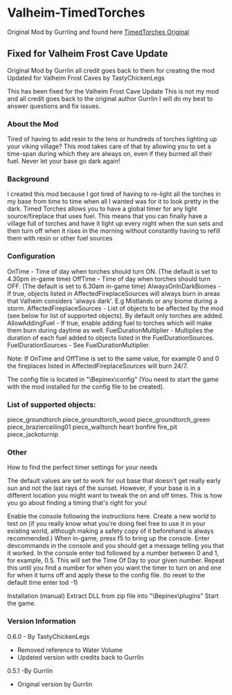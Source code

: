 ﻿# Valheim-TimedTorches
Original Mod by Gurrling and found here [TimedTorches Original](https://www.nexusmods.com/valheim/mods/962)

## Fixed for Valheim Frost Cave Update
Original Mod by Gurrlin all credit goes back to them for creating the mod
Updated for Valheim Frost Caves by TastyChickenLegs

This has been fixed for the Valheim Frost Cave Update
This is not my mod and all credit goes back to the original author Gurrlin
I will do my best to answer questions and fix issues.

### About the Mod
Tired of having to add resin to the tens or hundreds of torches lighting up your viking village? 
This mod takes care of that by allowing you to set a time-span during which they are always on, 
even if they burned all their fuel. Never let your base go dark again!

### Background
I created this mod because I got tired of having to re-light all the torches in my base from time to time when all I wanted was for it to look pretty in the dark.
Timed Torches allows you to have a global timer for any light source/fireplace that uses fuel.
This means that you can finally have a village full of torches and have it light up every night when the sun sets
and then turn off when it rises in the morning without constantly having to refill them with resin or other fuel sources

### Configuration

OnTime - Time of day when torches should turn ON. (The default is set to 4.30pm in-game time)
OffTime - Time of day when torches should turn OFF. (The default is set to 6.30am in-game time)
AlwaysOnInDarkBiomes - If true, objects listed in AffectedFireplaceSources will always burn in areas that Valheim considers 'always dark'. E.g Mistlands or any biome during a storm.
AffectedFireplaceSources - List of objects to be affected by the mod (see below for list of supported objects). By default only torches are added.
AllowAddingFuel - If true, enable adding fuel to torches which will make them burn during daytime as well.
FuelDurationMultiplier - Multiplies the duration of each fuel added to objects listed in the FuelDurationSources.
FuelDurationSources - See FuelDurationMultiplier.

Note: If OnTime and OffTime is set to the same value, for example 0 and 0 the fireplaces listed in AffectedFireplaceSources will burn 24/7.

The config file is located in "<GameDirectory>\Bepinex\config" (You need to start the game with the mod installed for the config file to be created).

### List of supported objects:
piece_groundtorch
piece_groundtorch_wood
piece_groundtorch_green
piece_brazierceiling01
piece_walltorch
heart
bonfire
fire_pit
piece_jackoturnip

### Other


How to find the perfect timer settings for your needs

The default values are set to work for out base that doesn't get really early sun and not the last rays of the sunset. However, if your base is in a different location you might want to tweak the on and off times.
This is how you go about finding a timing that's right for you!

Enable the console following the instructions here.﻿
Create a new world to test on (if you really know what you're doing feel free
to use it in your existing world, although making a safety copy of it
beforehand is always recommended.)
When in-game, press f5 to bring up the console. Enter devcommands in the console and you should get a message telling you that it worked.
In the console enter tod followed by a number between 0 and 1, for example, 0.5. This will set the Time Of Day to your given number. Repeat this until you find a number for when you want the timer to turn on and one for when it turns off and apply these to the config file. (to reset to the default time enter tod -1)

Installation (manual)
Extract DLL from zip file into "<GameDirectory>\Bepinex\plugins"
Start the game.

### Version Information

0.6.0 - By TastyChickenLegs

- Removed reference to Water Volume
- Updated version with credits back to Gurrlin

0.5.1  -By Gurrlin

- Original version by Gurrlin
